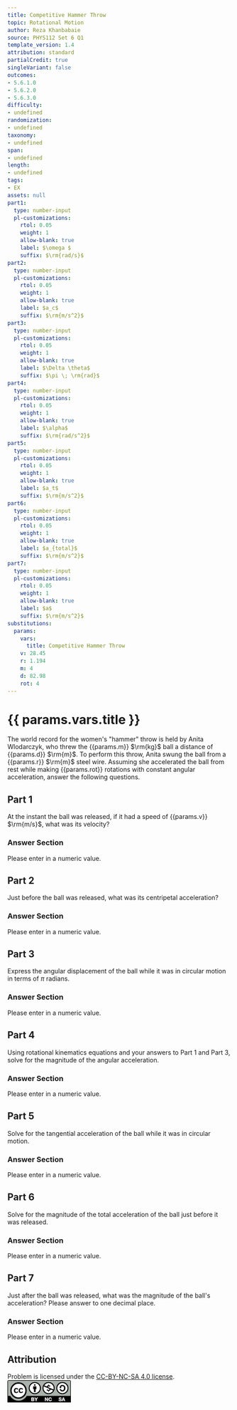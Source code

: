 ```yaml
---
title: Competitive Hammer Throw
topic: Rotational Motion
author: Reza Khanbabaie
source: PHYS112 Set 6 Q1
template_version: 1.4
attribution: standard
partialCredit: true
singleVariant: false
outcomes:
- 5.6.1.0
- 5.6.2.0
- 5.6.3.0
difficulty:
- undefined
randomization:
- undefined
taxonomy:
- undefined
span:
- undefined
length:
- undefined
tags:
- EX
assets: null
part1:
  type: number-input
  pl-customizations:
    rtol: 0.05
    weight: 1
    allow-blank: true
    label: $\omega $
    suffix: $\rm{rad/s}$
part2:
  type: number-input
  pl-customizations:
    rtol: 0.05
    weight: 1
    allow-blank: true
    label: $a_c$
    suffix: $\rm{m/s^2}$
part3:
  type: number-input
  pl-customizations:
    rtol: 0.05
    weight: 1
    allow-blank: true
    label: $\Delta \theta$
    suffix: $\pi \; \rm{rad}$
part4:
  type: number-input
  pl-customizations:
    rtol: 0.05
    weight: 1
    allow-blank: true
    label: $\alpha$
    suffix: $\rm{rad/s^2}$
part5:
  type: number-input
  pl-customizations:
    rtol: 0.05
    weight: 1
    allow-blank: true
    label: $a_t$
    suffix: $\rm{m/s^2}$
part6:
  type: number-input
  pl-customizations:
    rtol: 0.05
    weight: 1
    allow-blank: true
    label: $a_{total}$
    suffix: $\rm{m/s^2}$
part7:
  type: number-input
  pl-customizations:
    rtol: 0.05
    weight: 1
    allow-blank: true
    label: $a$
    suffix: $\rm{m/s^2}$
substitutions:
  params:
    vars:
      title: Competitive Hammer Throw
    v: 28.45
    r: 1.194
    m: 4
    d: 82.98
    rot: 4
---
```

# {{ params.vars.title }}
The world record for the women's "hammer" throw is held by Anita Wlodarczyk, who threw the {{params.m}} $\rm{kg}$ ball a distance of {{params.d}} $\rm{m}$. To perform this throw, Anita swung the ball from a {{params.r}} $\rm{m}$ steel wire. Assuming she accelerated the ball from rest while making {{params.rot}} rotations with constant angular acceleration, answer the following questions.

## Part 1

At the instant the ball was released, if it had a speed of {{params.v}} $\rm{m/s}$, what was its velocity?

### Answer Section

Please enter in a numeric value.

## Part 2

Just before the ball was released, what was its centripetal acceleration?

### Answer Section

Please enter in a numeric value.

## Part 3

Express the angular displacement of the ball while it was in circular motion in terms of $\pi$ radians.

### Answer Section

Please enter in a numeric value.

## Part 4

Using rotational kinematics equations and your answers to Part 1 and Part 3, solve for the magnitude of the angular acceleration.

### Answer Section

Please enter in a numeric value.

## Part 5

Solve for the tangential acceleration of the ball while it was in circular motion.

### Answer Section

Please enter in a numeric value.

## Part 6

Solve for the magnitude of the total acceleration of the ball just before it was released.

### Answer Section

Please enter in a numeric value.

## Part 7

Just after the ball was released, what was the magnitude of the ball's acceleration? Please answer to one decimal place.

### Answer Section

Please enter in a numeric value.

## Attribution

Problem is licensed under the [CC-BY-NC-SA 4.0 license](https://creativecommons.org/licenses/by-nc-sa/4.0/).<br> ![The Creative Commons 4.0 license requiring attribution-BY, non-commercial-NC, and share-alike-SA license.](https://raw.githubusercontent.com/firasm/bits/master/by-nc-sa.png)
